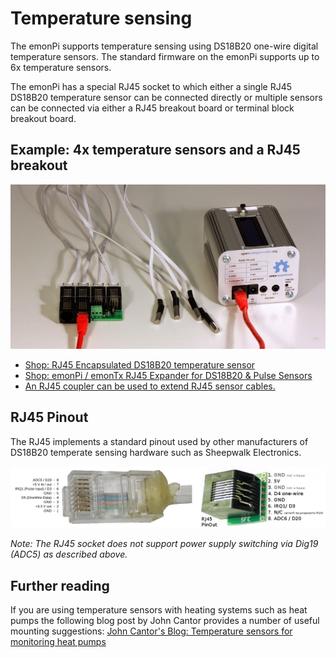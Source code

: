 # Temperature sensing

The emonPi supports temperature sensing using DS18B20 one-wire digital temperature sensors. The standard firmware on the emonPi supports up to 6x temperature sensors.

The emonPi has a special RJ45 socket to which either a single RJ45 DS18B20 temperature sensor can be connected directly or multiple sensors can be connected via either a RJ45 breakout board or terminal block breakout board. 

## Example: 4x temperature sensors and a RJ45 breakout

![800px-Emonpi_ds18b20_rj45.JPG](img/800px-Emonpi_ds18b20_rj45.JPG)

- [Shop: RJ45 Encapsulated DS18B20 temperature sensor](http://shop.openenergymonitor.com/rj45-encapsulated-ds18b20-temperature-sensor/)
- [Shop: emonPi / emonTx RJ45 Expander for DS18B20 & Pulse Sensors](https://shop.openenergymonitor.com/rj45-expander-for-ds18b20-pulse-sensors/)
- [An RJ45 coupler can be used to extend RJ45 sensor cables.](http://www.sheepwalkelectronics.co.uk/product_info.php?cPath=26&products_id=36)

## RJ45 Pinout

The RJ45 implements a standard pinout used by other manufacturers of DS18B20 temperate sensing hardware such as Sheepwalk Electronics.

![RJ45-Pin-out.png](img/RJ45-Pin-out.png)

*Note: The RJ45 socket does not support power supply switching via Dig19 (ADC5) as described above.*

## Further reading

If you are using temperature sensors with heating systems such as heat pumps the following blog post by John Cantor provides a number of useful mounting suggestions: [John Cantor's Blog: Temperature sensors for monitoring heat pumps](https://heatpumps.co.uk/2015/06/08/temperature-sensing-with-openenergymonitor)
